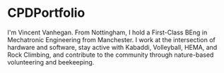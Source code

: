 # CPDPortfolio


I'm Vincent Vanhegan. From Nottingham, I hold a First-Class BEng in Mechatronic Engineering from Manchester. I work at the intersection of hardware and software, stay active with Kabaddi, Volleyball, HEMA, and Rock Climbing, and contribute to the community through nature-based volunteering and beekeeping.
